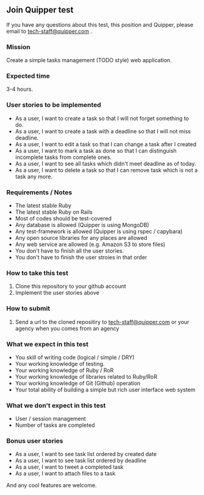 ## Join Quipper test

If you have any questions about this test, this position and Quipper, please email to tech-staff@quipper.com .

### Mission

Create a simple tasks management (TODO style) web application.

### Expected time

3-4 hours.

### User stories to be implemented

* As a user, I want to create a task so that I will not forget something to do.
* As a user, I want to create a task with a deadline so that I will not miss deadline.
* As a user, I want to edit a task so that I can change a task after I created
* As a user, I want to mark a task as done so that I can distinguish incomplete tasks from complete ones.
* As a user, I want to see all tasks which didn't meet deadline as of today.
* As a user, I want to delete a task so that I can remove task which is not a task any more.

### Requirements / Notes

* The latest stable Ruby
* The latest stable Ruby on Rails
* Most of codes should be test-covered
* Any database is allowed (Quipper is using MongoDB)
* Any test-framework is allowed (Quipper is using rspec / capybara)
* Any open source libraries for any places are allowed
* Any web service are allowed (e.g. Amazon S3 to store files)
* You don't have to finish all the user stories.
* You don't have to finish the user stroies in that order

### How to take this test

1. Clone this repository to your github account
1. Implement the user stories above

### How to submit

1. Send a url to the cloned repositiry to tech-staff@quipper.com or your agency when you comes from an agency

### What we expect in this test

* You skill of writing code (logical / simple / DRY)
* Your working knowledge of testing.
* Your working knowledge of Ruby / RoR
* Your working knowledge of libraries related to Ruby/RoR
* Your working knowledge of Git (Github) operation
* Your total ability of building a simple but rich user interface web system 

### What we don't expect in this test

* User / session management
* Number of tasks are completed

### Bonus user stories

* As a user, I want to see task list ordered by created date
* As a user, I want to see task list ordered by deadline
* As a user, I want to tweet a completed task 
* As a user, I want to attach files to a task

And any cool features are welcome.
